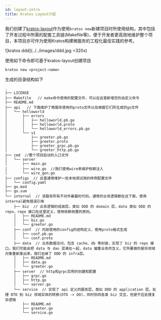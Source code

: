 ```yaml
---
id: layout-intro
title: Kratos Layout介绍
---
```

我们创建了[kratos-layout](https://github.com/go-kratos/kratos-layout)作为使用`kratos new`新建项目时所使用结构，其中包括了开发过程中所需的配套工具链(Makefile等)，便于开发者更高效地维护整个项目，本项目亦可作为使用Kratos构建微服务的工程化最佳实践的参考。

![kratos ddd](../../images/ddd.jpg =320x)

使用如下命令即可基于kratos-layout创建项目

```
kratos new <project-name>
```

生成的目录结构如下

```
.
├── LICENSE  
├── Makefile   // make命令使用的配置文件，可以在这里新增您的自定义命令
├── README.md     
├── api   // 下面维护了微服务使用的proto文件以及根据它们所生成的go文件
│   └── helloworld
│       ├── errors
│       │   ├── helloworld.pb.go
│       │   ├── helloworld.proto
│       │   └── helloworld_errors.pb.go
│       └── v1
│           ├── greeter.pb.go
│           ├── greeter.proto
│           ├── greeter_grpc.pb.go
│           └── greeter_http.pb.go
├── cmd  //整个项目启动的入口文件
│   └── server
│       ├── main.go
│       ├── wire.go  //我们使用wire来维护依赖注入
│       └── wire_gen.go
├── configs  // 这里通常维护一些本地调试用的样例配置文件
│   └── config.yaml
├── go.mod           
├── go.sum
└── internal  // 该服务所有不对外暴露的代码，通常的业务逻辑都在这下面，使用internal避免错误引用
    ├── biz  // 业务逻辑的组装层，类似 DDD 的 domain 层，data 类似 DDD 的 repo，repo 接口在这里定义，使用依赖倒置的原则。
    │   ├── README.md
    │   ├── biz.go
    │   └── greeter.go
    ├── conf  // 内部使用的config的结构定义，使用proto格式生成
    │   ├── conf.pb.go
    │   └── conf.proto
    ├── data  // 业务数据访问，包含 cache、db 等封装，实现了 biz 的 repo 接口。我们可能会把 data 与 dao 混淆在一起，data 偏重业务的含义，它所要做的是将领域对象重新拿出来，我们去掉了 DDD 的 infra层。
    │   ├── README.md
    │   ├── data.go
    │   └── greeter.go
    ├── server  // http和grpc实例的创建和配置
    │   ├── grpc.go
    │   ├── http.go
    │   └── server.go
    └── service  // 实现了 api 定义的服务层，类似 DDD 的 application 层，处理 DTO 到 biz 领域实体的转换(DTO -> DO)，同时协同各类 biz 交互，但是不应处理复杂逻辑
        ├── README.md
        ├── greeter.go
        └── service.go
```
